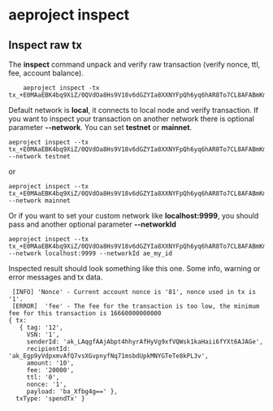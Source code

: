 # aeproject inspect

## Inspect raw tx 
The **inspect** command unpack and verify raw transaction (verify nonce, ttl, fee, account balance).
```text
    aeproject inspect -tx tx_+E0MAaEBK4bq9XiZ/0QVdOa8Hs9V18v6dGZYIa8XXNYFpQh6yq6hAR8To7CL8AFABmKmi2nYdfeAPOxMCGR/btXYTHiXvVCjCoJOIAABgL6cZFo=
```



Default network is **local**, it connects to local node and verify transaction.
If you want to inspect your transaction on another network there is optional parameter **--network**. You can set **testnet** or **mainnet**.
```text
aeproject inspect --tx tx_+E0MAaEBK4bq9XiZ/0QVdOa8Hs9V18v6dGZYIa8XXNYFpQh6yq6hAR8To7CL8AFABmKmi2nYdfeAPOxMCGR/btXYTHiXvVCjCoJOIAABgL6cZFo= --network testnet
```
or 
```text
aeproject inspect --tx tx_+E0MAaEBK4bq9XiZ/0QVdOa8Hs9V18v6dGZYIa8XXNYFpQh6yq6hAR8To7CL8AFABmKmi2nYdfeAPOxMCGR/btXYTHiXvVCjCoJOIAABgL6cZFo= --network mainnet
```

Or if you want to set your custom network like **localhost:9999**, you should pass and another optional parameter **--networkId**
```text
aeproject inspect --tx tx_+E0MAaEBK4bq9XiZ/0QVdOa8Hs9V18v6dGZYIa8XXNYFpQh6yq6hAR8To7CL8AFABmKmi2nYdfeAPOxMCGR/btXYTHiXvVCjCoJOIAABgL6cZFo= --network localhost:9999 --networkId ae_my_id
```

Inspected result should look something like this one. Some info, warning or error messages and tx data.
```
 [INFO] 'Nonce' - Current account nonce is '81', nonce used in tx is '1'.
 [ERROR]  'fee' - The fee for the transaction is too low, the minimum fee for this transaction is 16660000000000
{ tx:
   { tag: '12',
     VSN: '1',
     senderId: 'ak_LAqgfAAjAbpt4hhyrAfHyVg9xfVQWsk1kaHaii6fYXt6AJAGe',
     recipientId: 'ak_Egp9yVdpxmvAfQ7vsXGvpnyfNq71msbdUpkMNYGTeTe8kPL3v',
     amount: '10',
     fee: '20000',
     ttl: '0',
     nonce: '1',
     payload: 'ba_Xfbg4g==' },
  txType: 'spendTx' }
```


